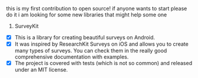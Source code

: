 this is my first contribution to open source!
if anyone wants to start please do it 
i am looking for some new libraries that might help some one


1. SurveyKit
-[x] This is a library for creating beautiful surveys on Android.
-[x] It was inspired by ResearchKit Surveys on iOS and allows you to create many types of surveys. You can check them in the really good comprehensive documentation with examples.
-[x] The project is covered with tests (which is not so common) and released under an MIT license.
